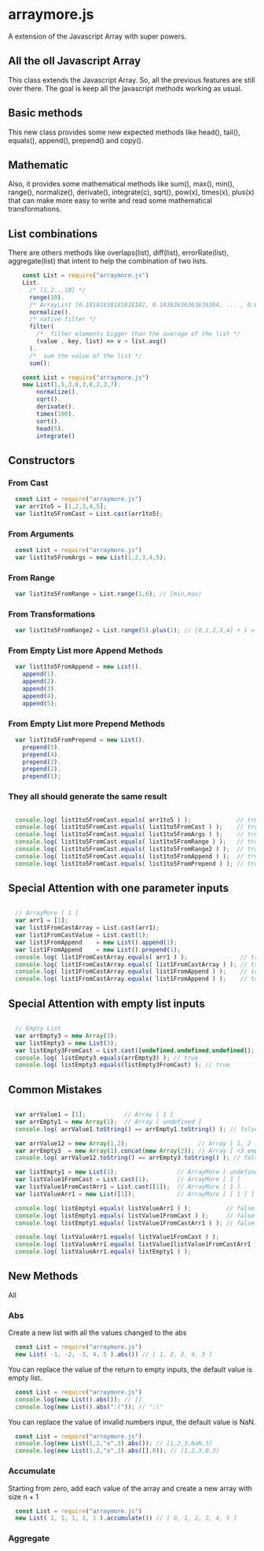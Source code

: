 # arraymore.js

A extension of the Javascript Array with super powers.

## All the oll Javascript Array

This class extends the Javascript Array. So, all the previous features are still over there. The goal is keep all the javascript methods working as usual.

## Basic methods

This new class provides some new expected methods like head(), tail(), equals(), append(), prepend() and copy().

## Mathematic

Also, it provides some mathematical methods like sum(), max(), min(), range(), normalize(), derivate(), integrate(c), sqrt(), pow(x), times(x), plus(x) that can make more easy to write and read some mathematical transformations.

## List combinations

There are others methods like overlaps(list), diff(list), errorRate(list), aggregate(list) that intent to help the combination of two lists.

```javascript
    const List = require("arraymore.js")
    List.
      /* [1,2...10] */
      range(10).
      /* ArrayList [0.18181818181818182, 0.16363636363636364, ... , 0.01818181818181818 ] */
      normalize().
      /* native filter */
      filter(
        /*  filter elements bigger than the average of the list */
        (value , key, list) => v > list.avg()
      ).
      /*  sum the value of the list */
      sum();
```

```javascript
    const List = require("arraymore.js")
    new List(1,5,3,6,3,8,2,3,7).
        normalize().
        sqrt().
        derivate().
        times(100).
        sort().
        head(5).
        integrate()
```

## Constructors

### From Cast
```javascript
  const List = require("arraymore.js")
  var arr1to5 = [1,2,3,4,5];
  var list1to5FromCast = List.cast(arr1to5);
```
### From Arguments
```javascript
  const List = require("arraymore.js")
  var list1to5FromArgs = new List(1,2,3,4,5);
```
### From Range
```javascript
  var list1to5FromRange = List.range(1,6); // [min,max)
```
### From Transformations
```javascript
  var list1to5FromRange2 = List.range(5).plus(1); // [0,1,2,3,4] + 1 = [1,2,3,4,5]
```
### From Empty List more Append Methods
```javascript
  var list1to5FromAppend = new List().
    append(1).
    append(2).
    append(3).
    append(4).
    append(5);
```
### From Empty List more Prepend Methods
```javascript
  var list1to5FromPrepend = new List().
    prepend(5).
    prepend(4).
    prepend(3).
    prepend(2).
    prepend(1);
```
### They all should generate the same result
```javascript

  console.log( list1to5FromCast.equals( arr1to5 ) );             // true
  console.log( list1to5FromCast.equals( list1to5FromCast ) );    // true
  console.log( list1to5FromCast.equals( list1to5FromArgs ) );    // true
  console.log( list1to5FromCast.equals( list1to5FromRange ) );   // true
  console.log( list1to5FromCast.equals( list1to5FromRange2 ) );  // true
  console.log( list1to5FromCast.equals( list1to5FromAppend ) );  // true
  console.log( list1to5FromCast.equals( list1to5FromPrepend ) ); // true
```
## Special Attention with one parameter inputs
```javascript

  // ArrayMore [ 1 ]
  var arr1 = [1];
  var list1FromCastArray = List.cast(arr1);
  var list1FromCastValue = List.cast(1);
  var list1FromAppend    = new List().append(1);
  var list1FromAppend    = new List().prepend(1);
  console.log( list1FromCastArray.equals( arr1 ) );               // true
  console.log( list1FromCastArray.equals( list1FromCastArray ) ); // true
  console.log( list1FromCastArray.equals( list1FromAppend ) );    // true
  console.log( list1FromCastArray.equals( list1FromAppend ) );    // true
```
## Special Attention with empty list inputs
```javascript

  // Empty List
  var arrEmpty3 = new Array(3);
  var listEmpty3 = new List(3);
  var listEmpty3FromCast = List.cast([undefined,undefined,undefined]);
  console.log( listEmpty3.equals(arrEmpty3) ); // true
  console.log( listEmpty3.equals(listEmpty3FromCast) ); // true
```
## Common Mistakes
```javascript

  var arrValue1 = [1];           // Array [ 1 ]
  var arrEmpty1 = new Array(1);  // Array [ undefined ]
  console.log( arrValue1.toString() == arrEmpty1.toString() ); // false

  var arrValue12 = new Array(1,2);                    // Array [ 1, 2 ]
  var arrEmpty3  = new Array(1).concat(new Array(2)); // Array [ <3 empty items> ]
  console.log( arrValue12.toString() == arrEmpty3.toString() ); // false

  var listEmpty1 = new List(1);                 // ArrayMore [ undefined ]
  var listValue1FromCast = List.cast(1);        // ArrayMore [ 1 ]
  var listValue1FromCastArr1 = List.cast([1]);  // ArrayMore [ 1 ]
  var listValueArr1 = new List([1]);            // ArrayMore [ [ 1 ] ]

  console.log( listEmpty1.equals( listValueArr1 ) );          // false
  console.log( listEmpty1.equals( listValue1FromCast ) );     // false
  console.log( listEmpty1.equals( listValue1FromCastArr1 ) ); // false

  console.log( listValueArr1.equals( listValue1FromCast ) );               // false
  console.log( listValueArr1.equals( listValue1listValue1FromCastArr1 ) ); // false
  console.log( listValueArr1.equals( listEmpty1 ) );                       // false

```

## New Methods

All 

### Abs

Create a new list with all the values changed to the abs

```javascript
  const List = require("arraymore.js")
  new List( -1, -2, -3, 4, 5 ).abs()) // [ 1, 2, 3, 4, 5 ]
```

You can replace the value of the return to empty inputs, the default value is empty list.

```javascript
  const List = require("arraymore.js")
  console.log(new List().abs()); // []
  console.log(new List().abs(":(")); // ":("
```

You can replace the value of invalid numbers input, the default value is NaN.

```javascript
  const List = require("arraymore.js")
  console.log(new List(1,2,"x",3).abs()); // [1,2,3,NaN,3]
  console.log(new List(1,2,"x",3).abs([],0)); // [1,2,3,0,3]
```

### Accumulate

Starting from zero, add each value of the array and create a new array with size n + 1

```javascript
  const List = require("arraymore.js")
  new List( 1, 1, 1, 1, 1 ).accumulate()) // [ 0, 1, 2, 3, 4, 5 ]
```

### Aggregate

